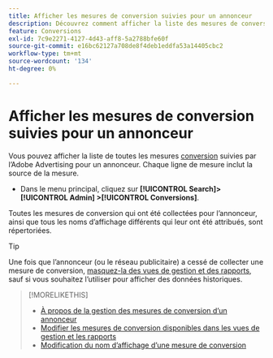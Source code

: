 ```yaml
---
title: Afficher les mesures de conversion suivies pour un annonceur
description: Découvrez comment afficher la liste des mesures de conversion suivies pour un annonceur.
feature: Conversions
exl-id: 7c9e2271-4127-4d43-aff8-5a2788bfe60f
source-git-commit: e16bc62127a708de8f4deb1eddfa53a14405cbc2
workflow-type: tm+mt
source-wordcount: '134'
ht-degree: 0%

---
```


# Afficher les mesures de conversion suivies pour un annonceur

Vous pouvez afficher la liste de toutes les mesures [conversion](/help/search-social-commerce/glossary.md#c-d) suivies par l’Adobe Advertising pour un annonceur. Chaque ligne de mesure inclut la source de la mesure.

* Dans le menu principal, cliquez sur **[!UICONTROL Search]> [!UICONTROL Admin] >[!UICONTROL Conversions]**.

Toutes les mesures de conversion qui ont été collectées pour l’annonceur, ainsi que tous les noms d’affichage différents qui leur ont été attribués, sont répertoriées.

>[!TIP]
>
>Une fois que l’annonceur (ou le réseau publicitaire) a cessé de collecter une mesure de conversion, [masquez-la des vues de gestion et des rapports](conversion-metric-edit-available.md), sauf si vous souhaitez l’utiliser pour afficher des données historiques.

>[!MORELIKETHIS]
>
>* [À propos de la gestion des mesures de conversion d’un annonceur](conversion-metric-about.md)
>* [Modifier les mesures de conversion disponibles dans les vues de gestion et les rapports](conversion-metric-edit-available.md)
>* [Modification du nom d’affichage d’une mesure de conversion](conversion-metric-edit-display-name.md)
